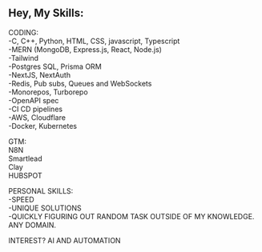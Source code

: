 ## Hey, My Skills:

CODING: <br>
-C, C++, Python, HTML, CSS, javascript, Typescript<br>
-MERN (MongoDB, Express.js, React, Node.js)<br>
-Tailwind<br>
-Postgres SQL, Prisma ORM<br>
-NextJS, NextAuth<br>
-Redis, Pub subs, Queues and WebSockets<br>
-Monorepos, Turborepo<br>
-OpenAPI spec<br>
-CI CD pipelines<br>
-AWS, Cloudflare<br>
-Docker, Kubernetes<br>

GTM: <br>
N8N<br>
Smartlead <br>
Clay<br>
HUBSPOT <br>


PERSONAL SKILLS:<br>
-SPEED<br>
-UNIQUE SOLUTIONS<br>
-QUICKLY FIGURING OUT RANDOM TASK OUTSIDE OF MY KNOWLEDGE. ANY DOMAIN. <br>


INTEREST? AI AND AUTOMATION











